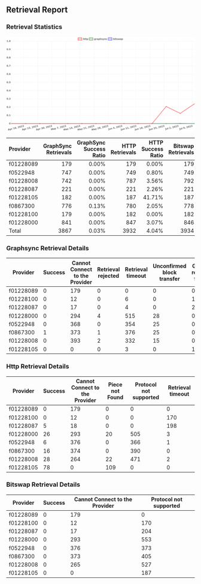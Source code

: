 ## Retrieval Report
### Retrieval Statistics
<img src="https://raw.githubusercontent.com/data-preservation-programs/filplus-checker-assets/main/filecoin-project/filecoin-plus-large-datasets/issues/1201/1689076887221.png"/>

| Provider  | GraphSync Retrievals | GraphSync Success Ratio | HTTP Retrievals | HTTP Success Ratio | Bitswap Retrievals | Bitswap Success Ratio |
| :-------- | -------------------: | ----------------------: | --------------: | -----------------: | -----------------: | --------------------: |
| f01228089 |                  179 |                   0.00% |             179 |              0.00% |                179 |                 0.00% |
| f0522948  |                  747 |                   0.00% |             749 |              0.80% |                749 |                 0.00% |
| f01228008 |                  742 |                   0.00% |             787 |              3.56% |                792 |                 0.00% |
| f01228087 |                  221 |                   0.00% |             221 |              2.26% |                221 |                 0.00% |
| f01228105 |                  182 |                   0.00% |             187 |             41.71% |                187 |                 0.00% |
| f0867300  |                  776 |                   0.13% |             780 |              2.05% |                778 |                 0.00% |
| f01228100 |                  179 |                   0.00% |             182 |              0.00% |                182 |                 0.00% |
| f01228000 |                  841 |                   0.00% |             847 |              3.07% |                846 |                 0.00% |
| Total     |                 3867 |                   0.03% |            3932 |              4.04% |               3934 |                 0.00% |

### Graphsync Retrieval Details
| Provider  | Success | Cannot Connect to the Provider | Retrieval rejected | Retrieval timeout | Unconfirmed block transfer | General retrieval failure |
| --------- | ------- | ------------------------------ | ------------------ | ----------------- | -------------------------- | ------------------------- |
| f01228089 | 0       | 179                            | 0                  | 0                 | 0                          | 0                         |
| f01228100 | 0       | 12                             | 0                  | 6                 | 0                          | 161                       |
| f01228087 | 0       | 17                             | 0                  | 4                 | 0                          | 200                       |
| f01228000 | 0       | 294                            | 4                  | 515               | 28                         | 0                         |
| f0522948  | 0       | 368                            | 0                  | 354               | 25                         | 0                         |
| f0867300  | 1       | 373                            | 1                  | 376               | 25                         | 0                         |
| f01228008 | 0       | 393                            | 2                  | 332               | 15                         | 0                         |
| f01228105 | 0       | 0                              | 0                  | 3                 | 0                          | 179                       |

### Http Retrieval Details
| Provider  | Success | Cannot Connect to the Provider | Piece not Found | Protocol not supported | Retrieval timeout |
| --------- | ------- | ------------------------------ | --------------- | ---------------------- | ----------------- |
| f01228089 | 0       | 179                            | 0               | 0                      | 0                 |
| f01228100 | 0       | 12                             | 0               | 0                      | 170               |
| f01228087 | 5       | 18                             | 0               | 0                      | 198               |
| f01228000 | 26      | 293                            | 20              | 505                    | 3                 |
| f0522948  | 6       | 376                            | 0               | 366                    | 1                 |
| f0867300  | 16      | 374                            | 0               | 390                    | 0                 |
| f01228008 | 28      | 264                            | 22              | 471                    | 2                 |
| f01228105 | 78      | 0                              | 109             | 0                      | 0                 |

### Bitswap Retrieval Details
| Provider  | Success | Cannot Connect to the Provider | Protocol not supported |
| --------- | ------- | ------------------------------ | ---------------------- |
| f01228089 | 0       | 179                            | 0                      |
| f01228100 | 0       | 12                             | 170                    |
| f01228087 | 0       | 17                             | 204                    |
| f01228000 | 0       | 293                            | 553                    |
| f0522948  | 0       | 376                            | 373                    |
| f0867300  | 0       | 373                            | 405                    |
| f01228008 | 0       | 265                            | 527                    |
| f01228105 | 0       | 0                              | 187                    |
